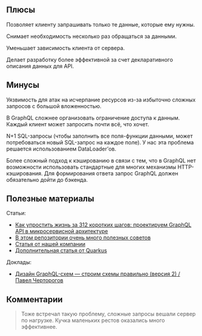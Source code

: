 ## Плюсы
Позволяет клиенту запрашивать только те данные, которые ему нужны.

Снимает необходимость несколько раз обращаться за данными.

Уменьшает зависимость клиента от сервера.

Делает разработку более эффективной за счет декларативного описания данных для API.

## Минусы 
Уязвимость для атак на исчерпание ресурсов из-за избыточно сложных запросов с большой вложенностью.

В GraphQL сложнее организовать ограничение доступа к данным. Каждый клиент может запросить почти всё, что хочет.

N+1 SQL-запросы (чтобы заполнить все поля-функции данными, может потребоваться новый SQL-запрос на каждое поле). У нас эта проблема решается использованием DataLoader’ов.

Более сложный подход к кэшированию в связи с тем, что в GraphQL нет возможности использовать стандартные для многих механизмы HTTP-кэширования. Для формирования ответа запрос GraphQL должен обязательно дойти до бэкенда.

## Полезные материалы

Статьи:
* [Как упростить жизнь за 312 коротких шагов: проектируем GraphQL API в микросервисной архитектуре](https://habr.com/ru/post/698352/)
* [В этом репозитории очень много полезных советов](https://github.com/nodkz/conf-talks)
* [Статья от нашей компании](https://habr.com/ru/post/662594/)
* [Дополнительная статья от Quarkus](https://quarkus.io/blog/experimental_graphql/)

Доклады:
* [Дизайн GraphQL-схем — строим схемы правильно (версия 2) / Павел Черторогов](https://www.youtube.com/watch?v=tASEYJXdO_c&t=2450s)

## Комментарии

> Тоже встречал такую проблему, сложные запросы вешали сервер по нагрузке. Кучка маленьких рестов оказались много эффективнее.
